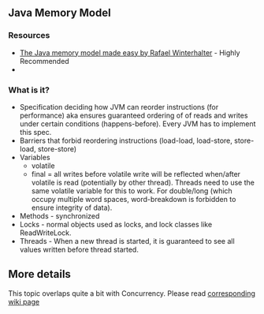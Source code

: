 ## Java Memory Model

### Resources

- [The Java memory model made easy by Rafael Winterhalter](https://vimeo.com/181788144) - Highly Recommended
- 

### What is it?

- Specification deciding how JVM can reorder instructions (for performance) aka ensures guaranteed ordering of of reads and writes under certain conditions (happens-before). Every JVM has to implement this spec. 
- Barriers that forbid reordering instructions (load-load, load-store, store-load, store-store)
- Variables   
    + volatile
    + final = all writes before volatile write will be reflected when/after volatile is read (potentially by other thread). Threads need to use the same volatile variable for this to work. For double/long (which occupy multiple word spaces, word-breakdown is forbidden to ensure integrity of data). 
- Methods - synchronized
- Locks - normal objects used as locks, and lock classes like ReadWriteLock. 
- Threads - When a new thread is started, it is guaranteed to see all values written before thread started. 

## More details

This topic overlaps quite a bit with Concurrency. Please read [corresponding wiki page](concurrency.md)